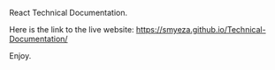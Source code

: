React Technical Documentation.

Here is the link to the live website: https://smyeza.github.io/Technical-Documentation/

Enjoy.